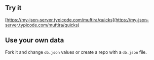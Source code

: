 ## Try it

[https://my-json-server.typicode.com/muftira/quicks](https://my-json-server.typicode.com/muftira/quicks)

## Use your own data

Fork it and change `db.json` values or create a repo with a `db.json` file.
